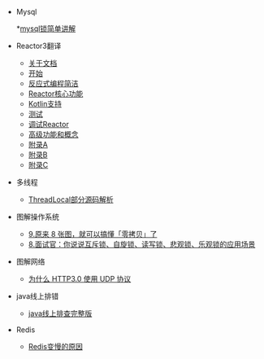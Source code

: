 * Mysql

  *[mysql锁简单讲解](./docs/Mysql/面试命中率90%25的点%20——%20MySQL锁.md)
  
* Reactor3翻译

  * [关于文档](./docs/Reactor3/1、关于文档.md)
  * [开始](./docs/Reactor3/2、开始.md)
  * [反应式编程简洁](./docs/Reactor3/3、反应式编程简介.md)
  * [Reactor核心功能](./docs/Reactor3/4、Reactor核心功能.md)
  * [Kotlin支持](./docs/Reactor3/5、Kotlin支持.md)
  * [测试](./docs/Reactor3/6、测试.md)
  * [调试Reactor](./docs/Reactor3/7、调试Reactor.md)
  * [高级功能和概念](./docs/Reactor3/8、高级功能和概念.md)
  * [附录A](./docs/Reactor3/附录A.md)
  * [附录B](./docs/Reactor3/附录B.md)
  * [附录C](./docs/Reactor3/附录C.md)

* 多线程

  * [ThreadLocal部分源码解析](./docs/Concurrent/ThreadLocal%20部分源码.md)

* 图解操作系统

  * [9.原来 8 张图，就可以搞懂「零拷贝」了](./docs/小林coding/原来8张图就可以搞懂「零拷贝」了.md)
  * [8.面试官：你说说互斥锁、自旋锁、读写锁、悲观锁、乐观锁的应用场景](./docs/小林coding/互斥锁、自旋锁、读写锁、悲观锁、乐观锁.md)
  
* 图解网络

  * [为什么 HTTP3.0 使用 UDP 协议](./docs/小林coding/为什么HTTP3.0使用UDP协议.md)

* java线上排错

  * [java线上排查完整版](./docs/Error/JAVA%20线上故障排查完整套路，从%20CPU、磁盘、内存、网络、GC%20一条龙！.md)
  
* Redis

  * [Redis变慢的原因](./docs/Redis/你的Redis为什么变慢了？.md)